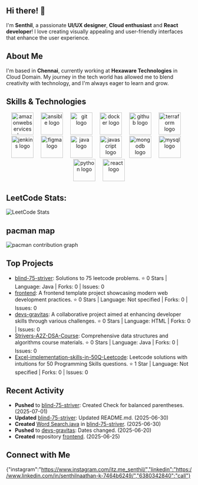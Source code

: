## Hi there! 👋

I'm **Senthil**, a passionate **UI/UX designer**, **Cloud enthusiast** and **React developer**! I love creating visually appealing and user-friendly interfaces that enhance the user experience.

## About Me

I'm based in **Chennai**, currently working at **Hexaware Technologies** in Cloud Domain. My journey in the tech world has allowed me to blend creativity with technology, and I'm always eager to learn and grow.

## Skills & Technologies

<div align="center">
  <img src="https://cdn.jsdelivr.net/gh/devicons/devicon/icons/amazonwebservices/amazonwebservices-line-wordmark.svg" height="60" alt="amazonwebservices logo"  />
  <img width="12" />
  <img src="https://cdn.jsdelivr.net/gh/devicons/devicon/icons/ansible/ansible-original.svg" height="60" alt="ansible logo"  />
  <img width="12" />
  <img src="https://cdn.jsdelivr.net/gh/devicons/devicon/icons/git/git-original.svg" height="60" alt="git logo"  />
  <img width="12" />
  <img src="https://cdn.jsdelivr.net/gh/devicons/devicon/icons/docker/docker-original.svg" height="60" alt="docker logo"  />
  <img width="12" />
  <img src="https://cdn.jsdelivr.net/gh/devicons/devicon/icons/github/github-original.svg" height="60" alt="github logo"  />
  <img width="12" />
  <img src="https://cdn.jsdelivr.net/gh/devicons/devicon/icons/terraform/terraform-original.svg" height="60" alt="terraform logo"  />
  <img width="12" />
  <img src="https://cdn.jsdelivr.net/gh/devicons/devicon/icons/jenkins/jenkins-line.svg" height="60" alt="jenkins logo"  />
  <img width="12" />
  <img src="https://cdn.jsdelivr.net/gh/devicons/devicon/icons/figma/figma-original.svg" height="60" alt="figma logo"  />
  <img width="12" />
  <img src="https://cdn.jsdelivr.net/gh/devicons/devicon/icons/java/java-original.svg" height="60" alt="java logo"  />
  <img width="12" />
  <img src="https://cdn.jsdelivr.net/gh/devicons/devicon/icons/javascript/javascript-original.svg" height="60" alt="javascript logo"  />
  <img width="12" />
  <img src="https://cdn.jsdelivr.net/gh/devicons/devicon/icons/mongodb/mongodb-original.svg" height="60" alt="mongodb logo"  />
  <img width="12" />
  <img src="https://cdn.jsdelivr.net/gh/devicons/devicon/icons/mysql/mysql-original.svg" height="60" alt="mysql logo"  />
  <img width="12" />
  <img src="https://cdn.jsdelivr.net/gh/devicons/devicon/icons/python/python-original.svg" height="60" alt="python logo"  />
  <img width="12" />
  <img src="https://cdn.jsdelivr.net/gh/devicons/devicon/icons/react/react-original.svg" height="60" alt="react logo"  />
</div>

## LeetCode Stats:
![LeetCode Stats](https://leetcard.jacoblin.cool/Sentoman_2301?theme=dark&font=IBM%20Plex%20Sans%20Hebrew)

## pacman map
<picture>
  <source media="(prefers-color-scheme: dark)" srcset="https://raw.githubusercontent.com/hedge-hog-23/hedge-hog-23/output/pacman-contribution-graph-dark.svg">
  <source media="(prefers-color-scheme: light)" srcset="https://raw.githubusercontent.com/hedge-hog-23/hedge-hog-23/output/pacman-contribution-graph.svg">
  <img alt="pacman contribution graph" src="https://raw.githubusercontent.com/hedge-hog-23/hedge-hog-23/output/pacman-contribution-graph.svg">
</picture>

## Top Projects

- [blind-75-striver](https://github.com/hedge-hog-23/blind-75-striver): Solutions to 75 leetcode problems. ⭐ 0 Stars | Language: Java | Forks: 0 | Issues: 0
- [frontend](https://github.com/hedge-hog-23/frontend): A frontend template project showcasing modern web development practices. ⭐ 0 Stars | Language: Not specified | Forks: 0 | Issues: 0
- [devs-gravitas](https://github.com/hedge-hog-23/devs-gravitas): A collaborative project aimed at enhancing developer skills through various challenges. ⭐ 0 Stars | Language: HTML | Forks: 0 | Issues: 0
- [Strivers-A2Z-DSA-Course](https://github.com/hedge-hog-23/Strivers-A2Z-DSA-Course): Comprehensive data structures and algorithms course materials. ⭐ 0 Stars | Language: Java | Forks: 0 | Issues: 0
- [Excel-implementation-skills-in-50Q-Leetcode](https://github.com/hedge-hog-23/Excel-implementation-skills-in-50Q-Leetcode): Leetcode solutions with intuitions for 50 Programming Skills questions. ⭐ 1 Star | Language: Not specified | Forks: 0 | Issues: 0

## Recent Activity

- **Pushed** to [blind-75-striver](https://github.com/hedge-hog-23/blind-75-striver): Created Check for balanced parentheses. (2025-07-01)
- **Updated** [blind-75-striver](https://github.com/hedge-hog-23/blind-75-striver): Updated README.md. (2025-06-30)
- **Created** [Word Search.java](https://github.com/hedge-hog-23/blind-75-striver) in [blind-75-striver](https://github.com/hedge-hog-23/blind-75-striver). (2025-06-30)
- **Pushed** to [devs-gravitas](https://github.com/hedge-hog-23/devs-gravitas): Dates changed. (2025-06-20)
- **Created** repository [frontend](https://github.com/hedge-hog-23/frontend). (2025-06-25)

## Connect with Me

{"instagram":"https://www.instagram.com/itz.me_senthil/","linkedin":"https://www.linkedin.com/in/senthilnaathan-k-7464b6249/","6380342840":"call"}
